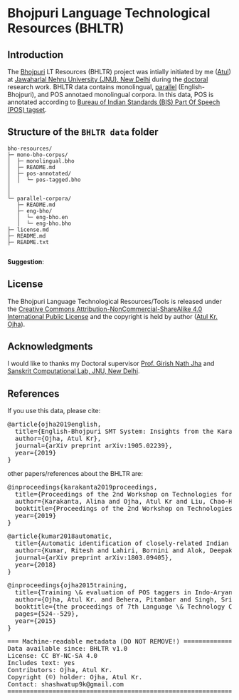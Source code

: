 # Bhojpuri Language Technological Resources (BHLTR)

## Introduction

The [Bhojpuri](https://en.wikipedia.org/wiki/Bhojpuri_language) LT Resources (BHLTR) project was intially initiated by me ([Atul](http://ufal.ms.mff.cuni.cz/atul-kr-ojha)) at [Jawaharlal Nehru University (JNU), New Delhi](http://sanskrit.jnu.ac.in/index.jsp) during the [doctoral](http://sanskrit.jnu.ac.in/rstudents/phd.jsp) research work. BHLTR data contains monolingual, [parallel](./parallel-corpora) (English-Bhojpuri), and POS annotaed monolingual corpora. In this data, POS is annotated  according to [Bureau of Indian Standards (BIS) Part Of Speech (POS) tagset](http://tdil-dc.in/tdildcMain/articles/134692Draft%20POS%20Tag%20standard.pdf).

## Structure of the `BHLTR data` folder
```
bho-resources/
├─ mono-bho-corpus/
│  ├─ monolingual.bho
│  ├─ README.md
│  ├─ pos-annotated/
│  │  └─ pos-tagged.bho
│ 
│  
└─ parallel-corpora/
   ├─ README.md
   ├─ eng-bho/
   │  └─ eng-bho.en
   │  └─ eng-bho.bho
├─ license.md
├─ README.md
├─ README.txt
   
```
**Suggestion**:

## License
The Bhojpuri Language Technological Resources/Tools is released under the [Creative Commons Attribution-NonCommercial-ShareAlike 4.0 International Public License](https://creativecommons.org/licenses/by-nc-sa/4.0/legalcode) and the copyright is held by author ([Atul Kr. Ojha](http://ufal.ms.mff.cuni.cz/atul-kr-ojha)).

## Acknowledgments

I would like to thanks my Doctoral supervisor [Prof. Girish Nath Jha](https://jnu.ac.in/Faculty/gnjha/) and [Sanskrit Computational Lab, JNU, New Delhi](http://sanskrit.jnu.ac.in/index.jsp).

## References
If you use this data, please cite:
<pre>
@article{ojha2019english,
  title={English-Bhojpuri SMT System: Insights from the Karaka Model},
  author={Ojha, Atul Kr},
  journal={arXiv preprint arXiv:1905.02239},
  year={2019}
}
</pre>
other papers/references about the BHLTR are:
<pre>
@inproceedings{karakanta2019proceedings,
  title={Proceedings of the 2nd Workshop on Technologies for MT of Low Resource Languages},
  author={Karakanta, Alina and Ojha, Atul Kr and Liu, Chao-Hong and Washington, Jonathan and Oco, Nathaniel and Lakew, Surafel Melaku and Malykh, Valentin and Zhao, Xiaobing},
  booktitle={Proceedings of the 2nd Workshop on Technologies for MT of Low Resource Languages},
  year={2019}
}
</pre>
<pre>
@article{kumar2018automatic,
  title={Automatic identification of closely-related Indian languages: Resources and experiments},
  author={Kumar, Ritesh and Lahiri, Bornini and Alok, Deepak and Ojha, Atul Kr and Jain, Mayank and Basit, Abdul and Dawer, Yogesh},
  journal={arXiv preprint arXiv:1803.09405},
  year={2018}
}
</pre>
<pre>
@inproceedings{ojha2015training,
  title={Training \& evaluation of POS taggers in Indo-Aryan languages: a case of Hindi, Odia and Bhojpuri},
  author={Ojha, Atul Kr. and Behera, Pitambar and Singh, Srishti and Jha, Girish N},
  booktitle={the proceedings of 7th Language \& Technology Conference: Human Language Technologies as a Challenge for Computer Science and Linguistics},
  pages={524--529},
  year={2015}
}
</pre>

<pre>
=== Machine-readable metadata (DO NOT REMOVE!) ================================
Data available since: BHLTR v1.0
License: CC BY-NC-SA 4.0
Includes text: yes
Contributors: Ojha, Atul Kr.
Copyright (©) holder: Ojha, Atul Kr.
Contact: shashwatup9k@gmail.com
===============================================================================
</pre>
